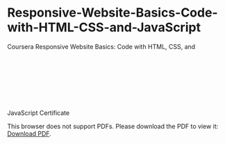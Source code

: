 # Responsive-Website-Basics-Code-with-HTML-CSS-and-JavaScript
Coursera Responsive Website Basics: Code with HTML, CSS, and JavaScript Certificate
<object data="https://github.com/Asad-Ali-Code/Responsive-Website-Basics-Code-with-HTML-CSS-and-JavaScript/blob/main/Coursera%20HBQ94L9M8PCU.pdf" type="application/pdf" width="700px" height="700px">
    <embed src="https://github.com/Asad-Ali-Code/Responsive-Website-Basics-Code-with-HTML-CSS-and-JavaScript/blob/main/Coursera%20HBQ94L9M8PCU.pdf">
        <p>This browser does not support PDFs. Please download the PDF to view it: <a href="https://github.com/Asad-Ali-Code/Responsive-Website-Basics-Code-with-HTML-CSS-and-JavaScript/blob/main/Coursera%20HBQ94L9M8PCU.pdf">Download PDF</a>.</p>
    </embed>
</object>
